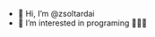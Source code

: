 - 👋 Hi, I’m @zsoltardai
- 👀 I’m interested in programing 👨🏽‍💻

<!---
zsoltardai/zsoltardai is a ✨ special ✨ repository because its `README.md` (this file) appears on your GitHub profile.
You can click the Preview link to take a look at your changes.
--->
